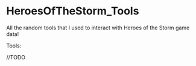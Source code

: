# HeroesOfTheStorm_Tools

All the random tools that I used to interact with Heroes of the Storm game data!

Tools:

//TODO